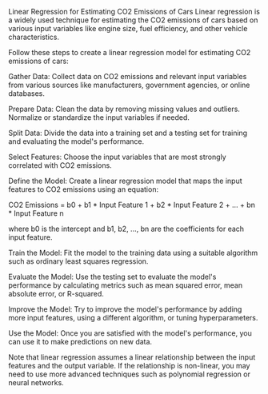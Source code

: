 Linear Regression for Estimating CO2 Emissions of Cars
Linear regression is a widely used technique for estimating the CO2 emissions of cars based on various input variables like engine size, fuel efficiency, and other vehicle characteristics.

Follow these steps to create a linear regression model for estimating CO2 emissions of cars:

Gather Data: Collect data on CO2 emissions and relevant input variables from various sources like manufacturers, government agencies, or online databases.

Prepare Data: Clean the data by removing missing values and outliers. Normalize or standardize the input variables if needed.

Split Data: Divide the data into a training set and a testing set for training and evaluating the model's performance.

Select Features: Choose the input variables that are most strongly correlated with CO2 emissions.

Define the Model: Create a linear regression model that maps the input features to CO2 emissions using an equation:

CO2 Emissions = b0 + b1 * Input Feature 1 + b2 * Input Feature 2 + ... + bn * Input Feature n

where b0 is the intercept and b1, b2, ..., bn are the coefficients for each input feature.

Train the Model: Fit the model to the training data using a suitable algorithm such as ordinary least squares regression.

Evaluate the Model: Use the testing set to evaluate the model's performance by calculating metrics such as mean squared error, mean absolute error, or R-squared.

Improve the Model: Try to improve the model's performance by adding more input features, using a different algorithm, or tuning hyperparameters.

Use the Model: Once you are satisfied with the model's performance, you can use it to make predictions on new data.

Note that linear regression assumes a linear relationship between the input features and the output variable. If the relationship is non-linear, you may need to use more advanced techniques such as polynomial regression or neural networks.
